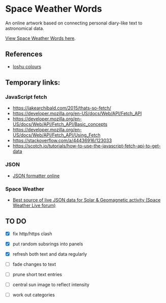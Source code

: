 # Space Weather Words

An online artwork based on connecting personal diary-like text to astronomical data.

[View Space Weather Words here](https://daveeveritt.github.io/space-weather-words/).

## References

- [loshu colours](http://www.taliscope.com/LoShu_en.html)

## Temporary links:

### JavaScript fetch

- https://jakearchibald.com/2015/thats-so-fetch/
- https://developer.mozilla.org/en-US/docs/Web/API/Fetch_API
- https://developer.mozilla.org/en-US/docs/Web/API/Fetch_API/Basic_concepts
- https://developer.mozilla.org/en-US/docs/Web/API/Fetch_API/Using_Fetch
- https://stackoverflow.com/a/44436916/123033
- https://scotch.io/tutorials/how-to-use-the-javascript-fetch-api-to-get-data

### JSON

- [JSON formatter online](https://jsonformatter.org/)

### Space Weather

- [Best source of live JSON data for Solar & Geomagnetic activity (Space Weather Live forum)](https://www.spaceweatherlive.com/community/topic/1361-best-source-of-live-json-data-for-solar-geomagnetic-activity/)

## TO DO

- [X] fix http/https clash
- [x] put random subsrings into panels
- [x] refresh both text and data regularly
- [ ] fade changes to text
- [ ] prune short text entries
- [ ] central sun image to reflect intensity
- [ ] work out categories

